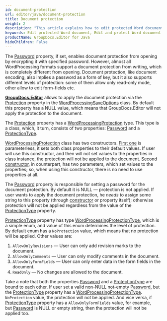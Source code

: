 ```yaml
---
id: document-protection
url: editor/java/document-protection
title: Document protection
weight: 2
description: "This article explains how to edit protected Word document, allow or restrict document editing features like adding comments or filling form fields using GroupDocs.Editor for Java API."
keywords: Edit protected Word document, Edit and protect Word document
productName: GroupDocs.Editor for Java
hideChildren: False
---
```

The [Password](https://reference.groupdocs.com/editor/java/com.groupdocs.editor.options/wordprocessingsaveoptions/#getPassword--) property, if set, enables document protection from opening by encrypting it with specified password. However, almost all WordProcessing formats support a document protection from writing, which is completely different from opening. Document protection, like document encoding, also implies a password as a form of key, but it also supports different levels of protection: some of them allow only read-only mode, other allow to edit form-fields etc.

[**GroupDocs.Editor**](https://products.groupdocs.com/editor/java) allows to apply the document protection via the [Protection](https://reference.groupdocs.com/editor/java/com.groupdocs.editor.options/wordprocessingsaveoptions/#getProtection--) property in the [WordProcessingSaveOptions](https://reference.groupdocs.com/editor/java/com.groupdocs.editor.options/wordprocessingsaveoptions) class. By default this property has a NULL value, which means that GroupDocs.Editor will not apply the protection to the document.

The [Protection](https://reference.groupdocs.com/editor/java/com.groupdocs.editor.options/wordprocessingsaveoptions/#getProtection--) property has a [WordProcessingProtection](https://reference.groupdocs.com/editor/java/com.groupdocs.editor.options/wordprocessingprotection) type. This type is a class, which, it turn, consists of two properties: [Password](https://reference.groupdocs.com/editor/java/com.groupdocs.editor.options/wordprocessingprotection/#getPassword--) and a [ProtectionType](https://reference.groupdocs.com/editor/java/com.groupdocs.editor.options/wordprocessingprotection/#getProtectionType--).

[WordProcessingProtection](https://reference.groupdocs.com/editor/java/com.groupdocs.editor.options/wordprocessingprotection) class has two constructors. [First one](https://reference.groupdocs.com/editor/java/com.groupdocs.editor.options/wordprocessingprotection/#WordProcessingProtection--) is parameterless, it sets both class properties to their default values. If user will use this constructor, and then will not set values to the properties in class instance, the protection will not be applied to the document. [Second constructor](https://reference.groupdocs.com/editor/java/com.groupdocs.editor.options/wordprocessingprotection/#WordProcessingProtection-byte-java.lang.String-), in counterpart, has two parameters, which set values to the properties; so, when using this constructor, there is no need to use properties at all.

The [Password](https://reference.groupdocs.com/editor/java/com.groupdocs.editor.options/wordprocessingprotection/#getPassword--) property is responsible for setting a password for the document protection. By default it is NULL — protection is not applied. If user wants to apply the document protection, he *needs* to assign some string to this property (through [constructor](https://reference.groupdocs.com/editor/java/com.groupdocs.editor.options/wordprocessingprotection/#WordProcessingProtection-byte-java.lang.String-) or property itself); otherwise protection will not be applied regardless from the value of the [ProtectionType](https://reference.groupdocs.com/editor/java/com.groupdocs.editor.options/wordprocessingprotection/#getProtectionType--) property.

[ProtectionType](https://reference.groupdocs.com/editor/java/com.groupdocs.editor.options/wordprocessingprotection/#getProtectionType--) property has type [WordProcessingProtectionType](https://reference.groupdocs.com/editor/java/com.groupdocs.editor.options/wordprocessingprotectiontype), which is a simple enum, and value of this enum determines the level of protection. By default enum has a `NoProtection` value, which means that no protection will be applied. Other values are:

1. `AllowOnlyRevisions` — User can only add revision marks to the document.
2. `AllowOnlyComments` — User can only modify comments in the document.
3. `AllowOnlyFormFields` — User can only enter data in the form fields in the document.
4. `ReadOnly` — No changes are allowed to the document.

Take a note that both the properties [Password](https://reference.groupdocs.com/editor/java/com.groupdocs.editor.options/wordprocessingprotection/#getPassword--) and a [ProtectionType](https://reference.groupdocs.com/editor/java/com.groupdocs.editor.options/wordprocessingprotection/#getProtectionType--) are bound to each other. If user set a valid non-NULL not-empty [Password](https://reference.groupdocs.com/editor/java/com.groupdocs.editor.options/wordprocessingprotection/#getPassword--), but the [ProtectionType](https://reference.groupdocs.com/editor/java/com.groupdocs.editor.options/wordprocessingprotection/#getProtectionType--) property has a [WordProcessingProtectionType](https://reference.groupdocs.com/editor/java/com.groupdocs.editor.options/wordprocessingprotectiontype). `NoProtection` value, the protection will not be applied. And vice versa, if [ProtectionType](https://reference.groupdocs.com/editor/java/com.groupdocs.editor.options/wordprocessingprotection/#getProtectionType--) property has a `AllowOnlyFormFields` value, for example, but [Password](https://reference.groupdocs.com/editor/java/com.groupdocs.editor.options/wordprocessingprotection/#getPassword--) is NULL or empty string, then the protection will not be applied too.
